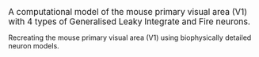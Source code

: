 <big>A computational model of the mouse primary visual area (V1) with 4 types of Generalised Leaky Integrate and Fire neurons.</big>

Recreating the mouse primary visual area (V1) using biophysically detailed neuron models. 

